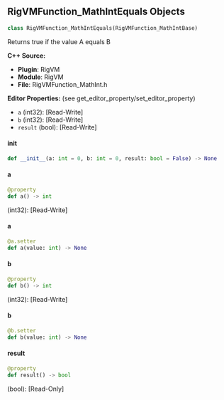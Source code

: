 ## RigVMFunction_MathIntEquals Objects

```python
class RigVMFunction_MathIntEquals(RigVMFunction_MathIntBase)
```

Returns true if the value A equals B

**C++ Source:**

- **Plugin**: RigVM
- **Module**: RigVM
- **File**: RigVMFunction_MathInt.h

**Editor Properties:** (see get_editor_property/set_editor_property)

- ``a`` (int32):  [Read-Write]
- ``b`` (int32):  [Read-Write]
- ``result`` (bool):  [Read-Write]

<a id="unreal.RigVMFunction_MathIntEquals.__init__"></a>

#### __init__

```python
def __init__(a: int = 0, b: int = 0, result: bool = False) -> None
```

<a id="unreal.RigVMFunction_MathIntEquals.a"></a>

#### a

```python
@property
def a() -> int
```

(int32):  [Read-Write]

<a id="unreal.RigVMFunction_MathIntEquals.a"></a>

#### a

```python
@a.setter
def a(value: int) -> None
```

<a id="unreal.RigVMFunction_MathIntEquals.b"></a>

#### b

```python
@property
def b() -> int
```

(int32):  [Read-Write]

<a id="unreal.RigVMFunction_MathIntEquals.b"></a>

#### b

```python
@b.setter
def b(value: int) -> None
```

<a id="unreal.RigVMFunction_MathIntEquals.result"></a>

#### result

```python
@property
def result() -> bool
```

(bool):  [Read-Only]

<a id="unreal.RigUnit_MathIntEquals"></a>